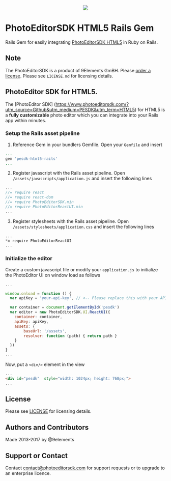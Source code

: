 <p align="center">
  <img src="http://static.photoeditorsdk.com/logo.png" />
</p>

# PhotoEditorSDK HTML5 Rails Gem
Rails Gem for easily integrating [PhotoEditorSDK HTML5](https://www.photoeditorsdk.com) in Ruby on Rails.

## Note 
The PhotoEditorSDK is a product of 9Elements GmBH. 
Please [order a license](https://www.photoeditorsdk.com/pricing#contact/?utm_source=Github&utm_medium=PESDK&utm_term=HTML5). Please see `LICENSE.md` for licensing details.


## PhotoEditor SDK for HTML5.
The [PhotoEditor SDK] (https://www.photoeditorsdk.com/?utm_source=Github&utm_medium=PESDK&utm_term=HTML5) for HTML5 is a **fully customizable** photo editor which you can integrate into your Rails app within minutes.

### Setup the Rails asset pipeline

1. Reference Gem in your bundlers Gemfile. Open your `Gemfile` and insert
```ruby
...
gem 'pesdk-html5-rails'
...
```
2. Register javascript with the Rails asset pipeline. Open `/assets/javascripts/application.js` and insert the following lines 

```javascript
...
//= require react
//= require react-dom
//= require PhotoEditorSDK.min
//= require PhotoEditorReactUI.min
...
```

3. Register stylesheets with the Rails asset pipeline.
Open `/assets/stylesheets/application.css` and insert the following lines
```css
...
*= require PhotoEditorReactUI
...
```

### Initialize the editor 
Create a custom javascript file or modify your `application.js` to initialize the PhotoEditor UI on window load as follows 

```javascript
...

window.onload = function () {
  var apiKey = 'your-api-key', // <-- Please replace this with your API key

  var container = document.getElementById('pesdk')  
  var editor = new PhotoEditorSDK.UI.ReactUI({
    container: container,
    apiKey: apiKey,
    assets: {
        baseUrl: '/assets', 
        resolver: function (path) { return path }
    }
  })
}
...

```

Now, put a `<div/>` element in the view 
```html
...
<div id="pesdk"  style="width: 1024px; height: 768px;">
...
```


## License
Please see [LICENSE](https://github.com/imgly/pesdk-html5-rails/blob/master/LICENSE.md) for licensing details.

## Authors and Contributors
Made 2013-2017 by @9elements

## Support or Contact
Contact contact@photoeditorsdk.com for support requests or to upgrade to an enterprise licence.


